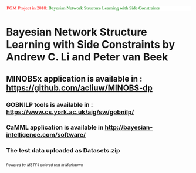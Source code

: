  <a><img src="https://github.com/MSTF4/MINOBSX/blob/master/read.svg"/></a>

# Bayesian Network Structure Learning with Side Constraints by Andrew C. Li and Peter van Beek

## MINOBSx application is available in : https://github.com/acliuw/MINOBS-dp

### GOBNILP tools is available in : https://www.cs.york.ac.uk/aig/sw/gobnilp/

### CaMML application is available in http://bayesian-intelligence.com/software/

### The test data uploaded as Datasets.zip

###### <sub><sup>Powered by MSTF4 colored text in Markdown</sup></sub>
